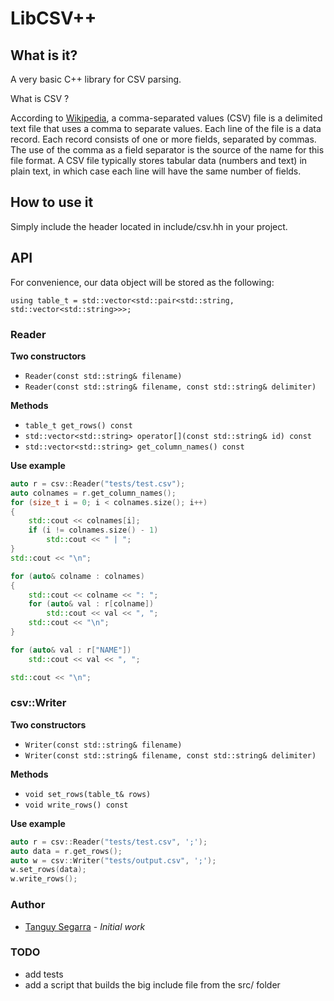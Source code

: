 # LibCSV++

## What is it?

A very basic C++ library for CSV parsing.

What is CSV ?

According to [Wikipedia](https://en.wikipedia.org/wiki/Comma-separated_values),
a comma-separated values (CSV) file is a delimited text file that uses a comma
to separate values. Each line of the file is a data record. Each record
consists of one or more fields, separated by commas. The use of the comma as a
field separator is the source of the name for this file format. A CSV file
typically stores tabular data (numbers and text) in plain text, in which case
each line will have the same number of fields.

## How to use it

Simply include the header located in include/csv.hh in your project.

## API

For convenience, our data object will be stored as the following:

`using table_t = std::vector<std::pair<std::string, std::vector<std::string>>>;`

### Reader

**Two constructors**
* `Reader(const std::string& filename)`
* `Reader(const std::string& filename, const std::string& delimiter)`

**Methods**
* `table_t get_rows() const`
* `std::vector<std::string> operator[](const std::string& id) const`
* `std::vector<std::string> get_column_names() const`

**Use example**
```c++
auto r = csv::Reader("tests/test.csv");
auto colnames = r.get_column_names();
for (size_t i = 0; i < colnames.size(); i++)
{
    std::cout << colnames[i];
    if (i != colnames.size() - 1)
        std::cout << " | ";
}
std::cout << "\n";

for (auto& colname : colnames)
{
    std::cout << colname << ": ";
    for (auto& val : r[colname])
        std::cout << val << ", ";
    std::cout << "\n";
}

for (auto& val : r["NAME"])
    std::cout << val << ", ";

std::cout << "\n";
```

### csv::Writer

**Two constructors**
* `Writer(const std::string& filename)`
* `Writer(const std::string& filename, const std::string& delimiter)`

**Methods**
* `void set_rows(table_t& rows)`
* `void write_rows() const`

**Use example**
```c++
auto r = csv::Reader("tests/test.csv", ';');
auto data = r.get_rows();
auto w = csv::Writer("tests/output.csv", ';');
w.set_rows(data);
w.write_rows();
```

### Author

* [Tanguy Segarra](https://github.com/tanguysegarra/) - *Initial work*

### TODO

* add tests
* add a script that builds the big include file from the src/ folder
